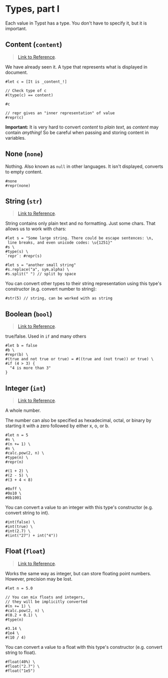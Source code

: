# Types, part I
Each value in Typst has a type. You don't have to specify it, but it is important.

## Content (`content`)
> [Link to Reference](https://typst.app/docs/reference/foundations/content/).

We have already seen it. A type that represents what is displayed in document.
```typ
#let c = [It is _content_!]

// Check type of c
#(type(c) == content)

#c

// repr gives an "inner representation" of value
#repr(c)
```

**Important:** It is very hard to convert _content_ to _plain text_, as _content_ may contain *anything*! So be careful when passing and storing content in variables.

## None (`none`)
Nothing. Also known as `null` in other languages. It isn't displayed, converts to empty content.
```typ
#none
#repr(none)
```

## String (`str`)
> [Link to Reference](https://typst.app/docs/reference/foundations/str/).

String contains only plain text and no formatting. Just some chars. That allows us to work with chars:
```typ
#let s = "Some large string. There could be escape sentences: \n,
 line breaks, and even unicode codes: \u{1251}"
#s \
#type(s) \
`repr`: #repr(s)

#let s = "another small string"
#s.replace("a", sym.alpha) \
#s.split(" ") // split by space
```

You can convert other types to their string representation using this type's constructor (e.g. convert number to string):

```typ
#str(5) // string, can be worked with as string
```

## Boolean (`bool`)
> [Link to Reference](https://typst.app/docs/reference/foundations/bool/).

true/false. Used in `if` and many others
```typ
#let b = false
#b \
#repr(b) \
#(true and not true or true) = #((true and (not true)) or true) \
#if (4 > 3) {
  "4 is more than 3"
}
```

## Integer (`int`)
> [Link to Reference](https://typst.app/docs/reference/foundations/int/).

A whole number.

The number can also be specified as hexadecimal, octal, or binary by starting it with a zero followed by either x, o, or b.

```typ
#let n = 5
#n \
#(n += 1) \
#n \
#calc.pow(2, n) \
#type(n) \
#repr(n)
```

```typ
#(1 + 2) \
#(2 - 5) \
#(3 + 4 < 8)
```

```typ
#0xff \
#0o10 \
#0b1001
```

You can convert a value to an integer with this type's constructor (e.g. convert string to int).

```typ
#int(false) \
#int(true) \
#int(2.7) \
#(int("27") + int("4"))
```

## Float (`float`)
> [Link to Reference](https://typst.app/docs/reference/foundations/float/).

Works the same way as integer, but can store floating point numbers.
However, precision may be lost.

```typ
#let n = 5.0

// You can mix floats and integers, 
// they will be implicitly converted
#(n += 1) \
#calc.pow(2, n) \
#(0.2 + 0.1) \
#type(n) 
```

```typ
#3.14 \
#1e4 \
#(10 / 4)
```

You can convert a value to a float with this type's constructor (e.g. convert string to float).

```typ
#float(40%) \
#float("2.7") \
#float("1e5")
```
